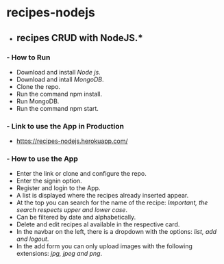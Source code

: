 # recipes-nodejs

* ## recipes CRUD with NodeJS.*

###  - How to Run

- Download and install *Node js*.
- Download and intall *MongoDB*.
- Clone the repo.
- Run the command npm install.
- Run MongoDB.
- Run the command npm start.

### - Link to use the App in Production

- https://recipes-nodejs.herokuapp.com/

### - How to use the App

- Enter the link or clone and configure the repo.
- Enter the signin option.
- Register and login to the App.
- A list is displayed where the recipes already inserted appear.
- At the top you can search for the name of the recipe: *Important, the search respects upper and lower case*.
- Can be filtered by date and alphabetically.
- Delete and edit recipes al available in the respective card.
- In the navbar on the left, there is a dropdown with the options: *list, add and logout*.
- In the add form you can only upload images with the following extensions: *jpg, jpeg and png*.
